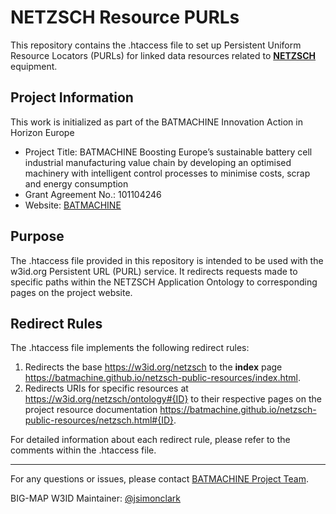# NETZSCH Resource PURLs

This repository contains the .htaccess file to set up Persistent Uniform Resource Locators (PURLs) for linked data resources related to **[NETZSCH](https://www.netzsch.de/en/)** equipment.

## Project Information
This work is initialized as part of the BATMACHINE Innovation Action in Horizon Europe

- Project Title: BATMACHINE Boosting Europe’s sustainable battery cell industrial manufacturing value chain by developing an optimised machinery with intelligent control processes to minimise costs, scrap and energy consumption
- Grant Agreement No.: 101104246
- Website: [BATMACHINE](http://batmachineproject.eu/)

## Purpose

The .htaccess file provided in this repository is intended to be used with the w3id.org Persistent URL (PURL) service. It redirects requests made to specific paths within the NETZSCH Application Ontology to corresponding pages on the project website.

## Redirect Rules

The .htaccess file implements the following redirect rules:

1. Redirects the base <https://w3id.org/netzsch> to the **index** page <https://batmachine.github.io/netzsch-public-resources/index.html>.
2. Redirects URIs for specific resources at <https://w3id.org/netzsch/ontology#{ID}> to their respective pages on the project resource documentation <https://batmachine.github.io/netzsch-public-resources/netzsch.html#{ID}>.

For detailed information about each redirect rule, please refer to the comments within the .htaccess file.

---

For any questions or issues, please contact [BATMACHINE Project Team](mailto:simon.clark@sintef.no).

BIG-MAP W3ID Maintainer: [@jsimonclark](https://github.com/jsimonclark)
